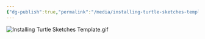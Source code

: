 ```yaml
---
{"dg-publish":true,"permalink":"/media/installing-turtle-sketches-template/","dgHomeLink":false}
---
```


![Installing Turtle Sketches Template.gif](/img/user/Attachments/Installing%20Turtle%20Sketches%20Template.gif)